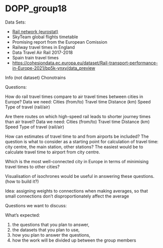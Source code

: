 # DOPP_group18

Data Sets:
 - [Rail network (eurostat) ](https://ec.europa.eu/eurostat/databrowser/explore/all/transp?lang=en&subtheme=rail.rail_pa&display=list&sort=category&extractionId=rail_pa_nbpass)
 - SkyTeam global flights timetable 
 - Promising report from the European Comission
 - Railway travel times in England
 - Data Travel Air Rail 2017-2018
 - Spain train travel times
 - https://cohesiondata.ec.europa.eu/dataset/Rail-transport-performance-in-Europe-2021/bp5k-ynxy/data_preview

Info (not dataset)
Chonotrains

Questions:

How do rail travel times compare to air travel times between cities in Europe?
Data  we need:
Cities (from/to)
Travel time
Distance (km)
Speed
Type of travel (rail/air)

Are there routes on which high-speed rail leads to shorter journey times than air travel?
Data  we need:
Cities (from/to)
Travel time
Distance (km)
Speed
Type of travel (rail/air)

How can estimates of travel time to and from airports be included?
The question is what to consider as a starting point for calculation of travel time: city centre, the main station, other stations? The easiest would be to calculate travel time to airport from city centre. 


Which is the most well-connected city in Europe in terms of minimising travel times to other cities? 

 Visualisation of isochrones would be useful in answering these questions. (how to build it?)

Idea: assigning weights to connections when making averages, so that small connections don’t disproportionately affect the average

Questions we want to discuss: 


What’s expected: 
1. the questions that you plan to answer, 
2. the datasets that you plan to use, 
3. how you plan to answer the questions, 
4. how the work will be divided up between the group members

